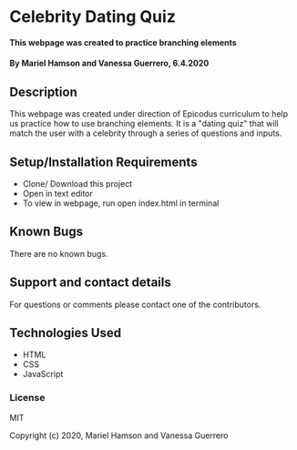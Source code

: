 # Celebrity Dating Quiz

#### This webpage was created to practice branching elements

#### By Mariel Hamson and Vanessa Guerrero, 6.4.2020

## Description

This webpage was created under direction of Epicodus curriculum to help us practice how to use branching elements. It is a "dating quiz" that will match the user with a celebrity through a series of questions and inputs.

## Setup/Installation Requirements

* Clone/ Download this project
* Open in text editor
* To view in webpage, run open index.html in terminal

## Known Bugs

There are no known bugs.

## Support and contact details

For questions or comments please contact one of the contributors.

## Technologies Used

* HTML
* CSS
* JavaScript

### License

MIT

Copyright (c) 2020, Mariel Hamson and Vanessa Guerrero